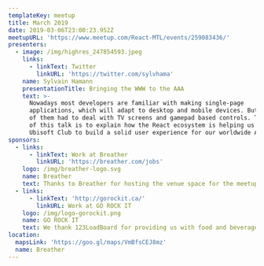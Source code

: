 ```yaml
---
templateKey: meetup
title: March 2019
date: 2019-03-06T23:00:23.952Z
meetupURL: 'https://www.meetup.com/React-MTL/events/259083436/'
presenters:
  - image: /img/highres_247854593.jpeg
    links:
      - linkText: Twitter
        linkURL: 'https://twitter.com/sylvhama'
    name: Sylvain Hamann
    presentationTitle: Bringing the WWW to the AAA
    text: >-
      Nowadays most developers are familiar with making single-page
      applications, which will adapt to desktop and mobile devices. But not all
      of them had to deal with TV screens and gamepad based controls. The goal
      of this talk is to explain how the React ecosystem is helping us at
      Ubisoft Club to build a solid user experience for our worldwide AAA users.
sponsors:
  - links:
      - linkText: Work at Breather
        linkURL: 'https://breather.com/jobs'
    logo: /img/breather-logo.svg
    name: Breather
    text: Thanks to Breather for hosting the venue space for the meetup.
  - links:
      - linkText: 'http://gorockit.ca/'
        linkURL: Work at GO ROCK IT
    logo: /img/logo-gorockit.png
    name: GO ROCK IT
    text: We thank 123LoadBoard for providing us with food and beverages.
location:
  mapsLink: 'https://goo.gl/maps/VmBfsCEJ8mz'
  name: Breather
---
```


